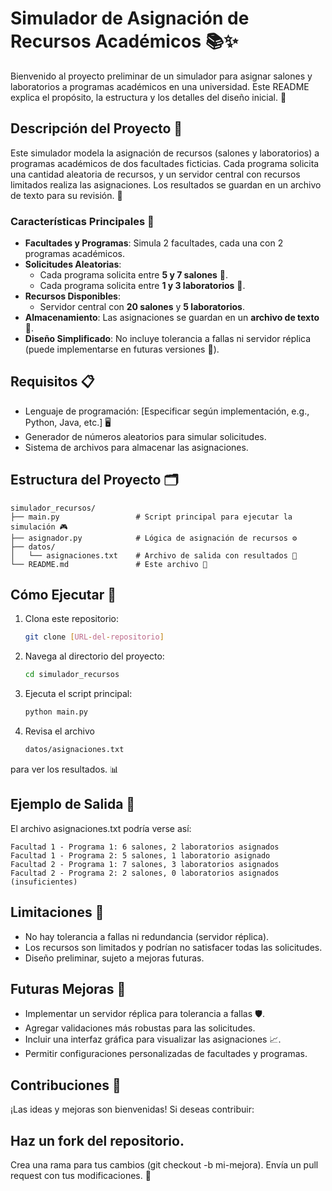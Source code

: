 # Simulador de Asignación de Recursos Académicos 📚✨

Bienvenido al proyecto preliminar de un simulador para asignar salones y laboratorios a programas académicos en una universidad. Este README explica el propósito, la estructura y los detalles del diseño inicial. 🚀

## Descripción del Proyecto 🏫

Este simulador modela la asignación de recursos (salones y laboratorios) a programas académicos de dos facultades ficticias. Cada programa solicita una cantidad aleatoria de recursos, y un servidor central con recursos limitados realiza las asignaciones. Los resultados se guardan en un archivo de texto para su revisión. 📝

### Características Principales 🌟
- **Facultades y Programas**: Simula 2 facultades, cada una con 2 programas académicos.
- **Solicitudes Aleatorias**:
  - Cada programa solicita entre **5 y 7 salones** 🏢.
  - Cada programa solicita entre **1 y 3 laboratorios** 🧪.
- **Recursos Disponibles**: 
  - Servidor central con **20 salones** y **5 laboratorios**.
- **Almacenamiento**: Las asignaciones se guardan en un **archivo de texto** 📄.
- **Diseño Simplificado**: No incluye tolerancia a fallas ni servidor réplica (puede implementarse en futuras versiones 🔄).

## Requisitos 📋
- Lenguaje de programación: [Especificar según implementación, e.g., Python, Java, etc.] 🖥️
- Generador de números aleatorios para simular solicitudes.
- Sistema de archivos para almacenar las asignaciones.

## Estructura del Proyecto 🗂️
```plaintext
simulador_recursos/
├── main.py                 # Script principal para ejecutar la simulación 🎮
├── asignador.py            # Lógica de asignación de recursos ⚙️
├── datos/
│   └── asignaciones.txt    # Archivo de salida con resultados 📄
└── README.md               # Este archivo 📖
```

## Cómo Ejecutar 🚀
1. Clona este repositorio:
   ```bash
   git clone [URL-del-repositorio]
2. Navega al directorio del proyecto:
   ```bash
   cd simulador_recursos

3. Ejecuta el script principal:
   ```bash
   python main.py
   
4. Revisa el archivo
   ```bash
   datos/asignaciones.txt
  para ver los resultados. 📊

  ## Ejemplo de Salida 📄
  El archivo asignaciones.txt podría verse así:
  ```plaintext
Facultad 1 - Programa 1: 6 salones, 2 laboratorios asignados
Facultad 1 - Programa 2: 5 salones, 1 laboratorio asignado
Facultad 2 - Programa 1: 7 salones, 3 laboratorios asignados
Facultad 2 - Programa 2: 2 salones, 0 laboratorios asignados (insuficientes)
```

## Limitaciones 🚧
- No hay tolerancia a fallas ni redundancia (servidor réplica).
- Los recursos son limitados y podrían no satisfacer todas las solicitudes.
- Diseño preliminar, sujeto a mejoras futuras.
## Futuras Mejoras 🔮
- Implementar un servidor réplica para tolerancia a fallas 🛡️.
- Agregar validaciones más robustas para las solicitudes.
- Incluir una interfaz gráfica para visualizar las asignaciones 📈.
- Permitir configuraciones personalizadas de facultades y programas.
## Contribuciones 🤝
¡Las ideas y mejoras son bienvenidas! Si deseas contribuir:

## Haz un fork del repositorio.
Crea una rama para tus cambios (git checkout -b mi-mejora).
Envía un pull request con tus modificaciones. 🌈

